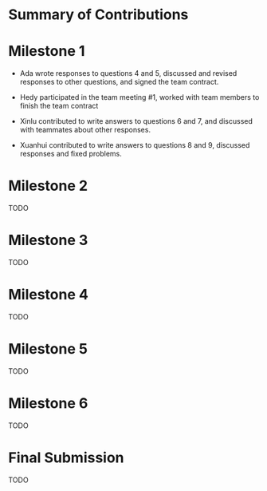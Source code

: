 # Summary of Contributions

# Milestone 1

- Ada wrote responses to questions 4 and 5, discussed and revised responses to other questions, and signed the team contract. 
- Hedy participated in the team meeting #1, worked with team members to finish the team contract

- Xinlu contributed to write answers to questions 6 and 7, and discussed with teammates about other responses.
- Xuanhui contributed to write answers to questions 8 and 9, discussed responses and fixed problems.

# Milestone 2 

TODO 

# Milestone 3

TODO 

# Milestone 4 

TODO 

# Milestone 5 

TODO 

# Milestone 6 

TODO 

# Final Submission

TODO 